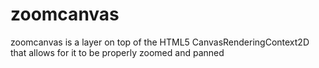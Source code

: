 zoomcanvas
==========

zoomcanvas is a layer on top of the HTML5 CanvasRenderingContext2D that allows for it to be properly zoomed and panned
